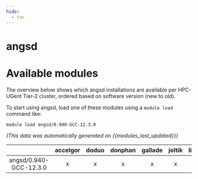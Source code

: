 ```yaml
---
hide:
  - toc
---
```


angsd
=====

# Available modules


The overview below shows which angsd installations are available per HPC-UGent Tier-2 cluster, ordered based on software version (new to old).

To start using angsd, load one of these modules using a `module load` command like:

```shell
module load angsd/0.940-GCC-12.3.0
```

*(This data was automatically generated on {{modules_last_updated}})*

| |accelgor|doduo|donphan|gallade|joltik|litleo|shinx|
| :---: | :---: | :---: | :---: | :---: | :---: | :---: | :---: |
|angsd/0.940-GCC-12.3.0|x|x|x|x|x|x|x|
